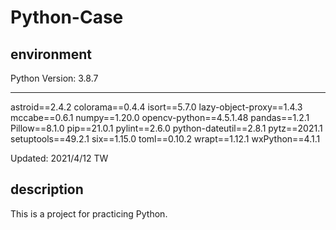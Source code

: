 # Python-Case

## environment

Python Version: 3.8.7

---

astroid==2.4.2
colorama==0.4.4
isort==5.7.0
lazy-object-proxy==1.4.3
mccabe==0.6.1
numpy==1.20.0
opencv-python==4.5.1.48
pandas==1.2.1
Pillow==8.1.0
pip==21.0.1
pylint==2.6.0
python-dateutil==2.8.1
pytz==2021.1
setuptools==49.2.1
six==1.15.0
toml==0.10.2
wrapt==1.12.1
wxPython==4.1.1

Updated: 2021/4/12 TW

## description
This is a project for practicing Python.
